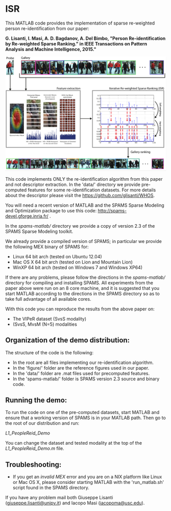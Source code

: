 # ISR
This MATLAB code provides the implementation of sparse re-weighted person re-identification from our paper:

**G. Lisanti, I. Masi, A. D. Bagdanov, A. Del Bimbo, "Person Re-identification by Re-weighted Sparse Ranking." in IEEE Transactions on Pattern Analysis and Machine Intelligence, 2015."**

![ISR](/media/ISR.png)

This code implements ONLY the re-identification algorithm from this paper and not descriptor extraction. In the 'data/' directory we provide pre-computed features for some re-identification datasets. For more details about the descriptor please visit the https://github.com/glisanti/WHOS.

You will need a recent version of MATLAB and the SPAMS Sparse Modeling and Optimization package to use this code:
http://spams-devel.gforge.inria.fr/ . 

In the *spams-matlab/* directory we provide a copy of version 2.3 of the SPAMS Sparse Modeling toolkit.

We already provide a compiled version of SPAMS; in particular we provide the following MEX binary of SPAMS for:
- Linux 64 bit arch (tested on Ubuntu 12.04)
- Mac OS X 64 bit arch (tested on Lion and Mountain Lion)
- WinXP 64 bit arch (tested on Windows 7 and Windows XP64)

If there are any problems, please follow the directions in the *spams-matlab/* directory for compiling and installing SPAMS. All experiments from the paper above were run on an 8 core machine, and it is suggested that you start MATLAB according to the directions in the SPAMS directory so as to take full advantage of all available cores.

With this code you can reproduce the results from the above paper on:
- The VIPeR dataset (SvsS modality)
- (SvsS, MvsM (N=5) modalities

## Organization of the demo distribution:

The structure of the code is the following:
- In the root are all files implementing our re-identification algorithm.
- In the 'figure/' folder are the reference figures used in our paper.
- In the 'data/' folder are .mat files used for precomputed features.
- In the 'spams-matlab/' folder is SPAMS version 2.3 source and binary code.

## Running the demo:

To run the code on one of the pre-computed datasets, start MATLAB and ensure that a working version of SPAMS is in your MATLAB path. Then go to the root of our distribution and run:

*L1_PeopleReid_Demo*

You can change the dataset and tested modality at the top of the *L1_PeopleReid_Demo.m* file.

## Troubleshooting:

- If you get an *invalid MEX* error and you are on a NIX platform like Linux or Mac OS X, please consider starting MATLAB with the 'run_matlab.sh' script found in the SPAMS directory.

If you have any problem mail both Giuseppe Lisanti (giuseppe.lisanti@unipv.it) and Iacopo Masi (iacopoma@usc.edu).



